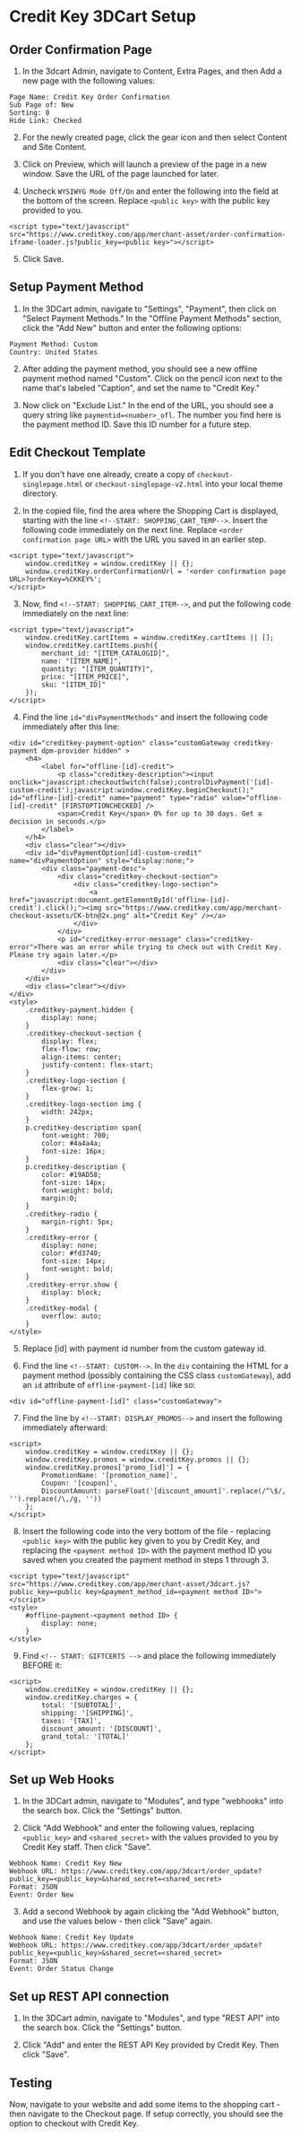 # Credit Key 3DCart Setup

## Order Confirmation Page

1. In the 3dcart Admin, navigate to Content, Extra Pages, and then Add a new page with the following values:

```
Page Name: Credit Key Order Confirmation
Sub Page of: New
Sorting: 0
Hide Link: Checked
```

2. For the newly created page, click the gear icon and then select Content and Site Content.

3. Click on Preview, which will launch a preview of the page in a new window.  Save the URL of the page launched for later.

4. Uncheck ```WYSIWYG Mode Off/On``` and enter the following into the field at the bottom of the screen.  Replace ```<public key>``` with the public key provided to you.

```
<script type="text/javascript" src="https://www.creditkey.com/app/merchant-asset/order-confirmation-iframe-loader.js?public_key=<public key>"></script>
```

5. Click Save.

## Setup Payment Method

1. In the 3DCart admin, navigate to "Settings", "Payment", then click on "Select Payment Methods."  In the "Offline Payment Methods" section, click the "Add New" button and enter the following options:

```
Payment Method: Custom
Country: United States
```

2. After adding the payment method, you should see a new offline payment method named "Custom".  Click on the pencil icon next to the name that's labeled "Caption", and set the name to "Credit Key."

3. Now click on "Exclude List."  In the end of the URL, you should see a query string like ```paymentid=<number>_ofl```.  The number you find here is the payment method ID.  Save this ID number for a future step.

## Edit Checkout Template

1. If you don't have one already, create a copy of ```checkout-singlepage.html``` or ```checkout-singlepage-v2.html``` into your local theme directory.

2. In the copied file, find the area where the Shopping Cart is displayed, starting with the line ```<!--START: SHOPPING_CART_TEMP-->```.  Insert the following code immediately on the next line.  Replace ```<order confirmation page URL>``` with the URL you saved in an earlier step.

```
<script type="text/javascript">
    window.creditKey = window.creditKey || {};
    window.creditKey.orderConfirmationUrl = '<order confirmation page URL>?orderKey=%CKKEY%';
</script>
```

3. Now, find ```<!--START: SHOPPING_CART_ITEM-->```, and put the following code immediately on the next line:

```
<script type="text/javascript">
    window.creditKey.cartItems = window.creditKey.cartItems || [];
    window.creditKey.cartItems.push({
        merchant_id: "[ITEM_CATALOGID]",
        name: "[ITEM_NAME]",
        quantity: "[ITEM_QUANTITY]",
        price: "[ITEM_PRICE]",
        sku: "[ITEM_ID]"
    });
</script>
```

4. Find the line ```id="divPaymentMethods"``` and insert the following code immediately after this line:

```
<div id="creditkey-payment-option" class="customGateway creditkey-payment dpm-provider hidden" >
    <h4>
        <label for="offline-[id]-credit">
            <p class="creditkey-description"><input onclick="javascript:checkoutSwitch(false);controlDivPayment('[id]-custom-credit');javascript:window.creditKey.beginCheckout();" id="offline-[id]-credit" name="payment" type="radio" value="offline-[id]-credit" [FIRSTOPTIONCHECKED] />
            <span>Credit Key</span> 0% for up to 30 days. Get a decision in seconds.</p>
        </label>
    </h4>
    <div class="clear"></div>
    <div id="divPaymentOption[id]-custom-credit" name="divPaymentOption" style="display:none;">
        <div class="payment-desc">
            <div class="creditkey-checkout-section">
                <div class="creditkey-logo-section">
                    <a href="javascript:document.getElementById('offline-[id]-credit').click();"><img src="https://www.creditkey.com/app/merchant-checkout-assets/CK-btn@2x.png" alt="Credit Key" /></a>
                </div>
            </div>
            <p id="creditkey-error-message" class="creditkey-error">There was an error while trying to check out with Credit Key. Please try again later.</p>
            <div class="clear"></div>
        </div>
    </div>
    <div class="clear"></div>
</div>
<style>
    .creditkey-payment.hidden {
        display: none;
    }
    .creditkey-checkout-section {
        display: flex;
        flex-flow: row;
        align-items: center;
        justify-content: flex-start;
    }
    .creditkey-logo-section {
        flex-grow: 1;
    }
    .creditkey-logo-section img {
        width: 242px;
    }
    p.creditkey-description span{
        font-weight: 700;
        color: #4a4a4a;
        font-size: 16px;
    }
    p.creditkey-description {
        color: #19AD58;
        font-size: 14px;
        font-weight: bold;
        margin:0;
    }
    .creditkey-radio {
        margin-right: 5px;
    }
    .creditkey-error {
        display: none;
        color: #fd3740;
        font-size: 14px;
        font-weight: bold;
    }		
    .creditkey-error.show {
        display: block;
    }
    .creditkey-modal {
        overflow: auto;
    }
</style>

```

5. Replace [id] with payment id number from the custom gateway id. 


6. Find the line ```<!--START: CUSTOM-->```.  In the ```div``` containing the HTML for a payment method (possibly containing the CSS class ```customGateway```), add an ```id``` attribute of ```offline-payment-[id]``` like so:

```
<div id="offline-payment-[id]" class="customGateway">
```

7. Find the line by ```<!--START: DISPLAY_PROMOS-->``` and insert the following immediately afterward:
```
<script>
    window.creditKey = window.creditKey || {};
    window.creditKey.promos = window.creditKey.promos || {};
    window.creditKey.promos['promo_[id]'] = {
        PromotionName: '[promotion_name]',
        Coupon: '[coupon]',
        DiscountAmount: parseFloat('[discount_amount]'.replace(/^\$/, '').replace(/\,/g, ''))
    };
</script>
```

8. Insert the following code into the very bottom of the file - replacing ```<public key>``` with the public key given to you by Credit Key, and replacing the ```<payment method ID>``` with the payment method ID you saved when you created the payment method in steps 1 through 3.

```
<script type="text/javascript" src="https://www.creditkey.com/app/merchant-asset/3dcart.js?public_key=<public key>&payment_method_id=<payment method ID>"></script>
<style>
    #offline-payment-<payment method ID> {
        display: none;
    }
</style>
```

9. Find ```<!-- START: GIFTCERTS -->``` and place the following immediately BEFORE it:

```
<script>
    window.creditKey = window.creditKey || {};
    window.creditKey.charges = {
        total: '[SUBTOTAL]',
        shipping: '[SHIPPING]',
        taxes: '[TAX]',
        discount_amount: '[DISCOUNT]',
        grand_total: '[TOTAL]'
    };
</script>
```

## Set up Web Hooks

1. In the 3DCart admin, navigate to "Modules", and type "webhooks" into the search box.  Click the "Settings" button.

2. Click "Add Webhook" and enter the following values, replacing ```<public_key>``` and ```<shared_secret>``` with the values provided to you by Credit Key staff.  Then click "Save".

```
Webhook Name: Credit Key New
Webhook URL: https://www.creditkey.com/app/3dcart/order_update?public_key=<public_key>&shared_secret=<shared_secret>
Format: JSON
Event: Order New
```

3. Add a second Webhook by again clicking the "Add Webhook" button, and use the values below - then click "Save" again.

```
Webhook Name: Credit Key Update
Webhook URL: https://www.creditkey.com/app/3dcart/order_update?public_key=<public_key>&shared_secret=<shared_secret>
Format: JSON
Event: Order Status Change
```

## Set up REST API connection

1. In the 3DCart admin, navigate to "Modules", and type "REST API" into the search box.  Click the "Settings" button.

2. Click "Add" and enter the REST API Key provided by Credit Key. Then click "Save".



## Testing

Now, navigate to your website and add some items to the shopping cart - then navigate to the Checkout page.  If setup correctly, you should see the option to checkout with Credit Key.
